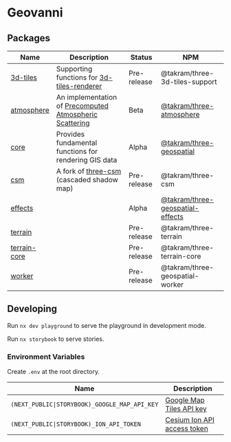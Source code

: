 # Geovanni

## Packages

<!-- prettier-ignore -->
| Name | Description | Status | NPM |
| -- | -- | -- | -- |
| [3d-tiles](packages/3d-tiles) | Supporting functions for [3d-tiles-renderer](https://github.com/NASA-AMMOS/3DTilesRendererJS) | Pre-release | @takram/three-3d-tiles-support |
| [atmosphere](packages/atmosphere) | An implementation of [Precomputed Atmospheric Scattering](https://ebruneton.github.io/precomputed_atmospheric_scattering/) | Beta | [@takram/three-atmosphere](https://www.npmjs.com/package/@takram/three-atmosphere) |
| [core](packages/core) | Provides fundamental functions for rendering GIS data | Alpha | [@takram/three-geospatial](https://www.npmjs.com/package/@takram/three-geospatial) |
| [csm](packages/csm) | A fork of [three-csm](https://github.com/StrandedKitty/three-csm) (cascaded shadow map) | Pre-release | @takram/three-csm |
| [effects](packages/effects) | | Alpha | [@takram/three-geospatial-effects](https://www.npmjs.com/package/@takram/three-geospatial-effects) |
| [terrain](packages/terrain) | | Pre-release | @takram/three-terrain |
| [terrain-core](packages/terrain-core) | | Pre-release | @takram/three-terrain-core |
| [worker](packages/worker) | | Pre-release | @takram/three-geospatial-worker |

## Developing

Run `nx dev playground` to serve the playground in development mode.

Run `nx storybook` to serve stories.

### Environment Variables

Create `.env` at the root directory.

<!-- prettier-ignore -->
| Name | Description |
| -- | -- |
| `(NEXT_PUBLIC\|STORYBOOK)_GOOGLE_MAP_API_KEY` | [Google Map Tiles API key](https://developers.google.com/maps/documentation/tile/get-api-key) |
| `(NEXT_PUBLIC\|STORYBOOK)_ION_API_TOKEN` | [Cesium Ion API access token](https://cesium.com/learn/ion/cesium-ion-access-tokens/) |
